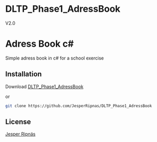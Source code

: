 # DLTP_Phase1_AdressBook
V2.0
# Adress Book c#

Simple adress book in c# for a school exercise

## Installation

Download [DLTP_Phase1_AdressBook](https://github.com/JesperRipnas/DLTP_Phase1_AdressBook/archive/master.zip)

or
```bash
git clone https://github.com/JesperRipnas/DLTP_Phase1_AdressBook
```

## License
[Jesper Ripnäs](https://github.com/JesperRipnas/)

